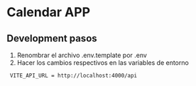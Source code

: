 # Calendar APP

## Development pasos
1. Renombrar el archivo .env.template por .env
2. Hacer los cambios respectivos en las variables de entorno

```
 VITE_API_URL = http://localhost:4000/api
 
```